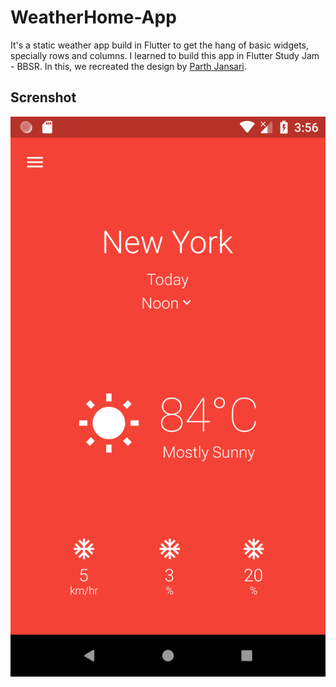 # WeatherHome-App
It's a static weather app build in Flutter to get the hang of basic widgets, specially rows and columns.
I learned to build this app in Flutter Study Jam - BBSR. In this, we recreated the design by [Parth Jansari](https://www.uplabs.com/posts/weather-app-concept-a322a6f7-45b6-47f7-9996-9202be33c161).

## Screnshot
 <img src = "screenshot.png" >
